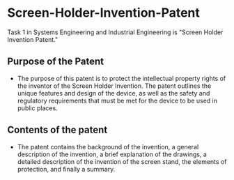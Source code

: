 # Screen-Holder-Invention-Patent
Task 1 in Systems Engineering and Industrial Engineering is "Screen Holder Invention Patent."
## Purpose of the Patent
- The purpose of this patent is to protect the intellectual property rights of the inventor of the Screen Holder Invention. The patent outlines the unique features and design of the device, as well as the safety and regulatory requirements that must be met for the device to be used in public places.
## Contents of the patent
- The patent contains the background of the invention, a general description of the invention, a brief explanation of the drawings, a detailed description of the invention of the screen stand, the elements of protection, and finally a summary.
